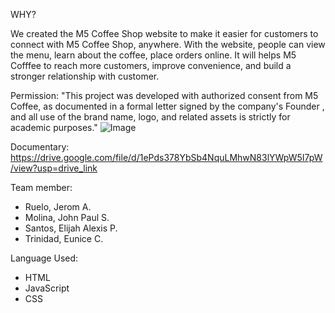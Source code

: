 WHY?

We created the M5 Coffee Shop website to make it easier for customers to connect with M5 Coffee Shop, anywhere. 
With the website, people can view the menu, learn about the coffee, place orders online. 
It will helps M5 Cofffee to reach more customers, improve convenience, and build a stronger relationship with customer.

Permission: "This project was developed with authorized consent from M5 Coffee, as documented in a formal letter signed by the company's Founder
, and all use of the brand name, logo, and related assets is strictly for academic purposes."
![Image](https://github.com/user-attachments/assets/4b3b7d5b-12e4-4279-b13c-dbb94a4fcef7)

Documentary:  
https://drive.google.com/file/d/1ePds378YbSb4NquLMhwN83lYWpW5I7pW/view?usp=drive_link


Team member:
+ Ruelo, Jerom A.
+ Molina, John Paul S.
+ Santos, Elijah Alexis P.
+ Trinidad, Eunice C.

Language Used:
+ HTML
+ JavaScript
+  CSS



